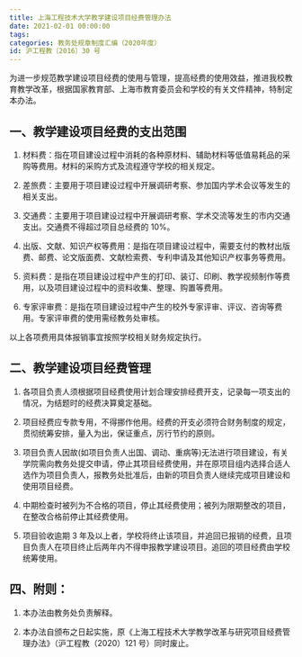 ```yaml
---
title: 上海工程技术大学教学建设项目经费管理办法
date: 2021-02-01 00:00:00
tags: 
categories: 教务处规章制度汇编（2020年度）
id: 沪工程教〔2016〕30 号
---
```


为进一步规范教学建设项目经费的使用与管理，提高经费的使用效益，推进我校教育教学改革，根据国家教育部、上海市教育委员会和学校的有关文件精神，特制定本办法。

## 一、教学建设项目经费的支出范围

1. 材料费：指在项目建设过程中消耗的各种原材料、辅助材料等低值易耗品的采购等费用。材料的采购方式及流程遵守学校的相关规定。

2. 差旅费：主要用于项目建设过程中开展调研考察、参加国内学术会议等发生的相关支出。

3. 交通费：主要用于项目建设过程中开展调研考察、学术交流等发生的市内交通支出。交通费不得超过项目总经费的 10%。

4. 出版、文献、知识产权等费用：是指在项目建设过程中，需要支付的教材出版费、邮费、论文版面费、文献检索费、专利申请及其他知识产权事务等费用。

5. 资料费：是指在项目建设过程中产生的打印、装订、印刷、教学视频制作等费用，以及项目建设过程中的资料收集、整理、购置等费用。

6. 专家评审费：是指在项目建设过程中产生的校外专家评审、评议、咨询等费用。专家评审费的使用需经教务处审核。

以上各项费用具体报销事宜按照学校相关财务规定执行。

## 二、教学建设项目经费管理

1. 各项目负责人须根据项目经费使用计划合理安排经费开支，记录每一项支出的情况，为结题时的经费决算奠定基础。

2. 项目经费应专款专用，不得挪作他用。经费的开支必须符合财务制度的规定，贯彻统筹安排，量入为出，保证重点，厉行节约的原则。

3. 项目负责人因故(如项目负责人出国、调动、重病等)无法进行项目建设，有关学院需向教务处提交申请，停止其项目经费使用，并在原项目组内选择合适人选作为项目负责人，报教务处批准后，由新的项目负责人继续完成项目建设和使用项目经费。

4. 中期检查时被列为不合格的项目，停止其经费使用；被列为限期整改的项目，在整改合格前停止其经费使用。

5. 项目验收逾期 3 年及以上者，学校将终止该项目，并追回已报销的经费，且项目负责人在项目终止后两年内不得申报教学建设项目。追回的项目经费由学校统筹使用。

## 四、附则：

1. 本办法由教务处负责解释。

2. 本办法自颁布之日起实施，原《上海工程技术大学教学改革与研究项目经费管理办法》（沪工程教（2020）121 号）同时废止。
